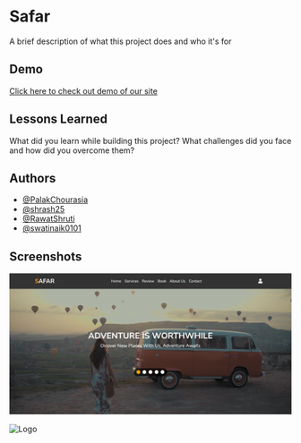 
# Safar

A brief description of what this project does and who it's for


## Demo

[Click here to check out demo of our site](https://rawatshruti.github.io/Saafar-Project)


## Lessons Learned

What did you learn while building this project? What challenges did you face and how did you overcome them?


## Authors

- [@PalakChourasia](https://github.com/PalakChourasia)
- [@shrash25](https://github.com/shrash25)
- [@RawatShruti](https://github.com/RawatShruti)
- [@swatinaik0101](https://github.com/swatinaik0101)


## Screenshots

![Home Page](https://github.com/RawatShruti/images_pvt/blob/main/Safar%20Screenshots/Home%20Page.PNG)


![Logo](https://dev-to-uploads.s3.amazonaws.com/uploads/articles/th5xamgrr6se0x5ro4g6.png)

